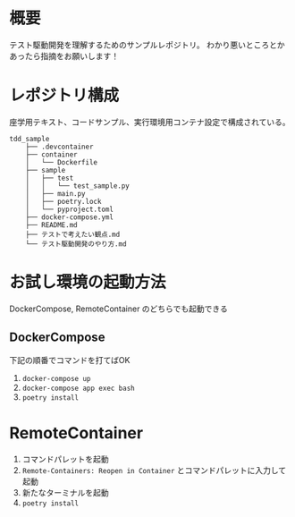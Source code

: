 # 概要
テスト駆動開発を理解するためのサンプルレポジトリ。
わかり悪いところとかあったら指摘をお願いします！

# レポジトリ構成
座学用テキスト、コードサンプル、実行環境用コンテナ設定で構成されている。
```
tdd_sample
    ├── .devcontainer
    ├── container
    │   └── Dockerfile
    ├── sample
    │   ├── test
    │   │   └── test_sample.py
    │   ├── main.py
    │   ├── poetry.lock
    │   └── pyproject.toml
    ├── docker-compose.yml
    ├── README.md
    ├── テストで考えたい観点.md
    └── テスト駆動開発のやり方.md
```

# お試し環境の起動方法
DockerCompose, RemoteContainer のどちらでも起動できる

## DockerCompose
下記の順番でコマンドを打てばOK
1. `docker-compose up`
2. `docker-compose app exec bash`
3. `poetry install`

# RemoteContainer
1. コマンドパレットを起動
2. `Remote-Containers: Reopen in Container` とコマンドパレットに入力して起動
3. 新たなターミナルを起動
4. `poetry install`
